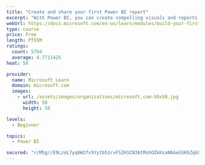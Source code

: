 ```yaml
---
title: "Create and share your first Power BI report"
excerpt: "With Power BI, you can create compelling visuals and reports. In this module, you learn how to use Power BI Desktop to connect to data, build visuals, and create a report that you can share with others in your organization. You then learn how to publish the report to the Power BI service, so that others can see your insights and benefit from your work."
webUrl: https://docs.microsoft.com/en-us/learn/modules/build-your-first-power-bi-report/
type: course
price: Free
length: PT55M
ratings:
  count: 5794
  average: 4.7711425
heat: 50

provider:
  name: Microsoft Learn
  domain: microsoft.com
  images:
    - url: /assets/images/organizations/microsoft.com-50x50.jpg
      width: 50
      height: 50

levels:
  - Beginner

topics:
  - Power BI

secured: "r/M5g//E9LzoL7yq6W2fx5Yytb5zrvFSZH1CN36tMshOZkKsaNAGeGSK6ZqkkqajQJZyBxO+7As86464CTmGvlceRs3FSJ/wtiFp9NEkTJSEJOjOiynPR/hnIvMdYvd5mQdF8ane96JNSaMZ81IB5xvH2KzdlTOM5QOM4EU0WezhnhfHEl1iX9RrMGkeP8ERoOFruExREVsEM5yJXn2xU1c0kjdmx8kIjk/QkCqjzOnp+PCtFT3FyynA9aKfRpRAXh9rQrdwndrNbBQiYFAssk360Sf1DmJGsCNMJ0owvIhPv0gjjhqlhgZ4XWNd8okpvBXabvQz28XBK0nOWHxBFbRfz6w6w9aCe0QCAFu8sC+KVvss2NArxm5/IEhKk6R6R7SkoTy/RVTK4WuqN3tGzNPa8EHtH4HtC+L/60vh9hw=;rzk2u9wMWGA3t090NNu6Tg=="
---
```


